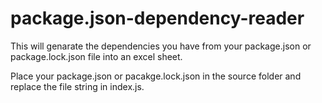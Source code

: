 # package.json-dependency-reader
 This will genarate the dependencies you have from your package.json or package.lock.json file into an excel sheet.

 Place your package.json or pacakge.lock.json in the source folder and replace the file string in index.js.
